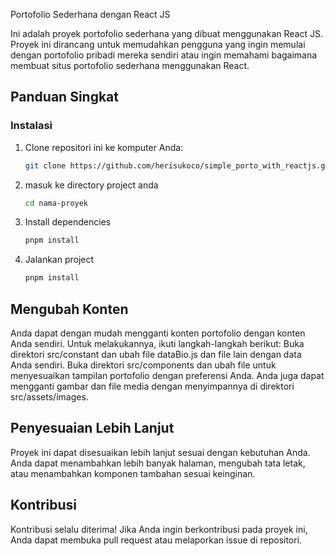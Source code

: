  Portofolio Sederhana dengan React JS

Ini adalah proyek portofolio sederhana yang dibuat menggunakan React JS. Proyek ini dirancang untuk memudahkan pengguna yang ingin memulai dengan portofolio pribadi mereka sendiri atau ingin memahami bagaimana membuat situs portofolio sederhana menggunakan React.

## Panduan Singkat

### Instalasi

1. Clone repositori ini ke komputer Anda:

   ```bash
   git clone https://github.com/herisukoco/simple_porto_with_reactjs.git

2. masuk ke directory project anda
  
   ```bash
   cd nama-proyek

3. Install dependencies
  
   ```bash
   pnpm install

4. Jalankan project

   ```bash
   pnpm install

## **Mengubah Konten**
  Anda dapat dengan mudah mengganti konten portofolio dengan konten Anda sendiri. Untuk melakukannya, ikuti langkah-langkah berikut:
  Buka direktori src/constant dan ubah file dataBio.js dan file lain dengan data Anda sendiri.
  Buka direktori src/components dan ubah file untuk menyesuaikan tampilan portofolio dengan preferensi Anda.
  Anda juga dapat mengganti gambar dan file media dengan menyimpannya di direktori src/assets/images.

## **Penyesuaian Lebih Lanjut**
  Proyek ini dapat disesuaikan lebih lanjut sesuai dengan kebutuhan Anda. Anda dapat menambahkan lebih banyak halaman, mengubah tata letak, atau menambahkan komponen tambahan sesuai keinginan.

## **Kontribusi**
  Kontribusi selalu diterima! Jika Anda ingin berkontribusi pada proyek ini, Anda dapat membuka pull request atau melaporkan issue di repositori.

